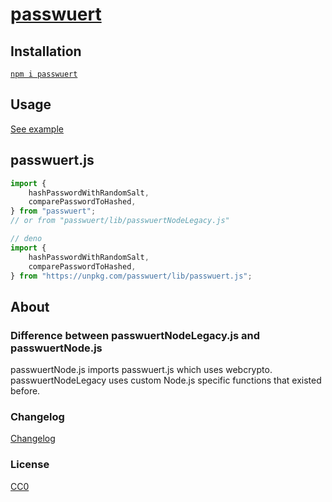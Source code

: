# [passwuert](https://github.com/GrosSacASac/passwuert)

## Installation

[`npm i passwuert`](https://www.npmjs.com/package/passwuert)

## Usage

[See example](https://github.com/GrosSacASac/passwuert/tree/main/example)

## passwuert.js

```js
import {
    hashPasswordWithRandomSalt,
    comparePasswordToHashed,
} from "passwuert";
// or from "passwuert/lib/passwuertNodeLegacy.js"

// deno
import {
    hashPasswordWithRandomSalt,
    comparePasswordToHashed,
} from "https://unpkg.com/passwuert/lib/passwuert.js";
```

## About

### Difference between passwuertNodeLegacy.js and passwuertNode.js

passwuertNode.js imports passwuert.js which uses webcrypto. passwuertNodeLegacy uses custom Node.js specific functions that existed before.

### Changelog

[Changelog](./changelog.md)

### License

[CC0](./license.txt)

<!-- ### Related -->
